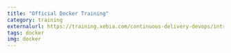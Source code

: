 ```yaml
---
title: "Official Docker Training"
category: training
externalurl: https://training.xebia.com/continuous-delivery-devops/introduction-to-docker/
tags: docker
img: docker
---
```

